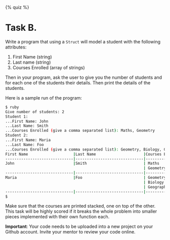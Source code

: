 {% quiz %}

# Task B. 

Write a program that using a `Struct` will model a student with the following attributes:

1. First Name (string)
2. Last name (string)
3. Courses Enrolled (array of strings)

Then in your program, ask the user to give you the number of students and for each one of the students
their details. Then print the details of the students.

Here is a sample run of the program:

``` bash
$ ruby
Give number of students: 2
Student 1:
...First Name: John
...Last Name: Smith
...Courses Enrolled (give a comma separated list): Maths, Geometry
Student 2:
...First Name: Maria
...Last Name: Foo
...Courses Enrolled (give a comma separated list): Geometry, Biology, Geography
First Name                    |Last Name                     |Courses Enrolled              
------------------------------|------------------------------|------------------------------
John                          |Smith                         | Maths                         
                                                             | Geometry                      
------------------------------|------------------------------|------------------------------
Maria                         |Foo                           | Geometry                      
                                                             | Biology                       
                                                             | Geography                     
------------------------------|------------------------------|------------------------------
$
```
Make sure that the courses are printed stacked, one on top of the other. This task will 
be highly scored if it breaks the whole problem into smaller pieces implemented with their
own function each.

**Important**: Your code needs to be uploaded into a new project on your Github account. Invite your mentor to review your code online.
